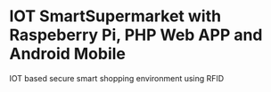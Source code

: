 # IOT SmartSupermarket with Raspeberry Pi, PHP Web APP and Android Mobile
IOT based secure smart shopping environment  using RFID
